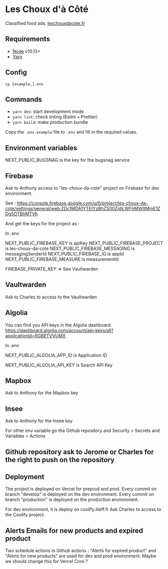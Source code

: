 # Les Choux d'à Côté

Classified food ads.
[leschouxdacote.fr](https://leschouxdacote.fr/)

## Requirements

- [Node](https://nodejs.org/) v10.13+
- [Yarn](https://yarnpkg.com/)

## Config

    cp {example,}.env

## Commands

- `yarn dev`: start development mode
- `yarn lint`: check linting (Eslint + Prettier)
- `yarn build`: make production bundle

Copy the `.env.example` file to `.env` and fill in the required values.

## Environment variables

NEXT_PUBLIC_BUGSNAG is the key for the bugsnag service

## Firebase

Ask to Anthony access to "les-choux-da-cote" project on Firebase for dev environment.

See :
<https://console.firebase.google.com/u/0/project/les-choux-da-cote/settings/general/web:ZDc1MDA1YTEtYzBhZS00ZjdiLWFhMWItMmE1ZDg5OTBhMTVh>

And get the keys for the project as :

In .env

NEXT_PUBLIC_FIREBASE_KEY is apiKey
NEXT_PUBLIC_FIREBASE_PROJECT is les-choux-da-cote
NEXT_PUBLIC_FIREBASE_MESSAGING is messagingSenderId
NEXT_PUBLIC_FIREBASE_ID is appId
NEXT_PUBLIC_FIREBASE_MEASURE is measurementId

FIREBASE_PRIVATE_KEY => See Vaultwarden

## Vaultwarden

Ask to Charles to access to the Vaultwarden

## Algolia

You can find you API keys in the Algolia dashboard. <https://dashboard.algolia.com/account/api-keys/all?applicationId=RGBETVVUMX>

In .env

NEXT_PUBLIC_ALGOLIA_APP_ID is Application ID

NEXT_PUBLIC_ALGOLIA_API_KEY is Search API Key

## Mapbox

Ask to Anthony for the Mapbox key

## Insee

Ask to Anthony for the Insee key

For other env variable go the Github repository and Security > Secrets and Variables > Actions

## Github repository ask to Jerome or Charles for the right to push on the repository

## Deployment

The project is deployed on Vercel for preprod and prod.
Every commit on branch "develop" is deployed on the dev environment.
Every commit on branch "production" is deployed on the production environment.

For dev environment, it is deploy on coolify.ilieff.fr
Ask Charles to access to the Coolify project.

## Alerts Emails for new products and expired product

Two schedule actions in Github actions : "Alerts for expired product" and "Alerts for new products" are used for dev and prod environment.
Maybe we should change this for Vercel Cron ?
